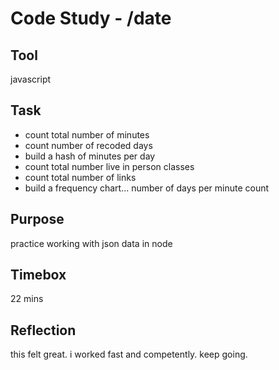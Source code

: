 # Code Study - /date

## Tool

javascript

## Task

- count total number of minutes
- count number of recoded days
- build a hash of minutes per day
- count total number live in person classes
- count total number of links
- build a frequency chart... number of days per minute count

## Purpose

practice working with json data in node

## Timebox

22 mins

## Reflection

this felt great. i worked fast and competently. keep going.
